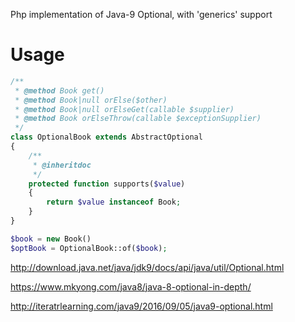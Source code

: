 Php implementation of Java-9 Optional, with 'generics' support

Usage
=======

```php
/**
 * @method Book get()
 * @method Book|null orElse($other)
 * @method Book|null orElseGet(callable $supplier)
 * @method Book orElseThrow(callable $exceptionSupplier)
 */
class OptionalBook extends AbstractOptional
{
    /**
     * @inheritdoc
     */
    protected function supports($value)
    {
        return $value instanceof Book;
    }
}

$book = new Book()
$optBook = OptionalBook::of($book);

```

http://download.java.net/java/jdk9/docs/api/java/util/Optional.html

https://www.mkyong.com/java8/java-8-optional-in-depth/

http://iteratrlearning.com/java9/2016/09/05/java9-optional.html
